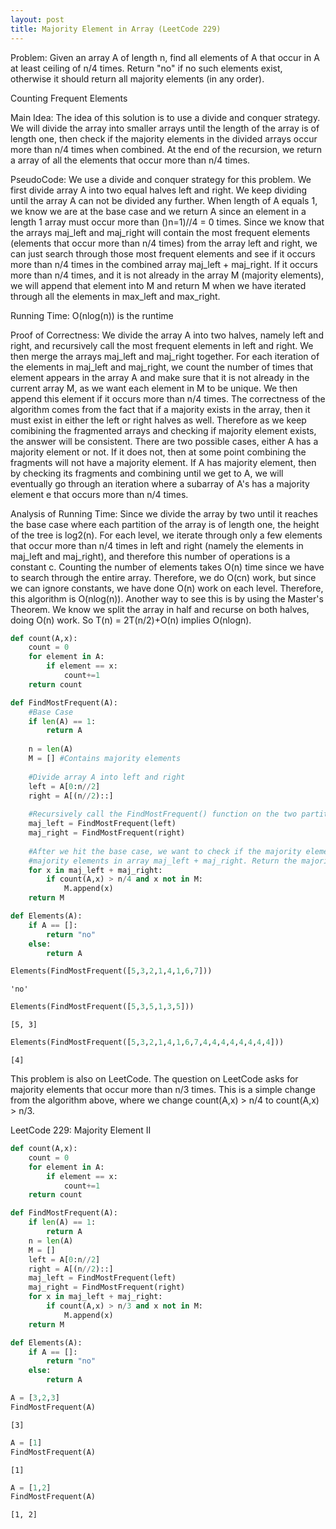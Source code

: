 ```yaml
---
layout: post
title: Majority Element in Array (LeetCode 229) 
---
```



Problem: Given an array A of length n, find all elements of A that occur in A at least ceiling of n/4 times. Return "no" if no such elements exist, otherwise it should return all majority elements (in any order).

Counting Frequent Elements

Main Idea:
The idea of this solution is to use a divide and conquer strategy. We will divide the array into smaller arrays until the length of the array is of length one, then check if the majority elements in the divided arrays occur more than n/4 times when combined. At the end of the recursion, we return a array of all the elements that occur more than n/4 times. 

PseudoCode:
We use a divide and conquer strategy for this problem. We first divide array A into two equal halves left and right. We keep dividing until the array A can not be divided any further. When length of A equals 1, we know we are at the base case and we return A since an element in a length 1 array must occur more than ()n=1)//4 = 0 times. Since we know that the arrays maj_left and maj_right will contain the most frequent elements (elements that occur more than n/4 times) from the array left and right, we can just search through those most frequent elements and see if it occurs more than n/4 times in the combined array maj_left + maj_right. If it occurs more than n/4 times, and it is not already in the array M (majority elements), we will append that element into M and return M when we have iterated through all the elements in max_left and max_right. 

Running Time: O(nlog(n)) is the runtime 

Proof of Correctness: We divide the array A into two halves, namely left and right, and recursively call the most frequent elements in left and right. We then merge the arrays maj_left and maj_right together. For each iteration of the elements in maj_left and maj_right, we count the number of times that element appears in the array A and make sure that it is not already in the current array M, as we want each element in M to be unique. We then append this element if it occurs more than n/4 times. The correctness of the algorithm comes from the fact that if a majority exists in the array, then it must exist in either the left or right halves as well. Therefore as we keep comibining the fragmented arrays and checking if majority element exists, the answer will be consistent. There are two possible cases, either A has a majority element or not. If it does not, then at some point combining the fragments will not have a majority element. If A has majority element, then by checking its fragments and combining until we get to A, we will eventually go through an iteration where a subarray of A's has a majority element e that occurs more than n/4 times. 
 
Analysis of Running Time:
Since we divide the array by two until it reaches the base case where each partition of the array is of length one, the height of the tree is log2(n). For each level, we iterate through only a few elements that occur more than n/4 times in left and right (namely the elements in maj_left and maj_right), and therefore this number of operations is a constant c. Counting the number of elements takes O(n) time since we have to search through the entire array. Therefore, we do O(cn) work, but since we can ignore constants, we have done O(n) work on each level. Therefore, this algorithm is O(nlog(n)). Another way to see this is by using the Master's Theorem. We know we split the array in half and recurse on both halves, doing O(n) work. So T(n) = 2T(n/2)+O(n) implies O(nlogn). 


```python
def count(A,x):
    count = 0
    for element in A:
        if element == x:
            count+=1
    return count

def FindMostFrequent(A):
    #Base Case
    if len(A) == 1:
        return A
    
    n = len(A)
    M = [] #Contains majority elements
    
    #Divide array A into left and right
    left = A[0:n//2]
    right = A[(n//2)::]
    
    #Recursively call the FindMostFrequent() function on the two partitioned arrays left and right
    maj_left = FindMostFrequent(left)
    maj_right = FindMostFrequent(right)
    
    #After we hit the base case, we want to check if the majority elements in left and right are still
    #majority elements in array maj_left + maj_right. Return the majority elements M in maj_left + maj_right
    for x in maj_left + maj_right:
        if count(A,x) > n/4 and x not in M:
            M.append(x)
    return M

def Elements(A):
    if A == []:
        return "no"
    else:
        return A
```


```python
Elements(FindMostFrequent([5,3,2,1,4,1,6,7]))
```




    'no'




```python
Elements(FindMostFrequent([5,3,5,1,3,5]))
```




    [5, 3]




```python
Elements(FindMostFrequent([5,3,2,1,4,1,6,7,4,4,4,4,4,4,4,4]))
```




    [4]



This problem is also on LeetCode. The question on LeetCode asks for majority elements that occur more than n/3 times. This is a simple change from the algorithm above, where we change count(A,x) > n/4 to count(A,x) > n/3.

LeetCode 229: Majority Element II


```python
def count(A,x):
    count = 0
    for element in A:
        if element == x:
            count+=1
    return count

def FindMostFrequent(A):
    if len(A) == 1:
        return A
    n = len(A)
    M = []
    left = A[0:n//2]
    right = A[(n//2)::]
    maj_left = FindMostFrequent(left)
    maj_right = FindMostFrequent(right)
    for x in maj_left + maj_right:
        if count(A,x) > n/3 and x not in M:
            M.append(x)
    return M

def Elements(A):
    if A == []:
        return "no"
    else:
        return A
```


```python
A = [3,2,3]
FindMostFrequent(A)
```




    [3]




```python
A = [1]
FindMostFrequent(A)
```




    [1]




```python
A = [1,2]
FindMostFrequent(A)
```




    [1, 2]


